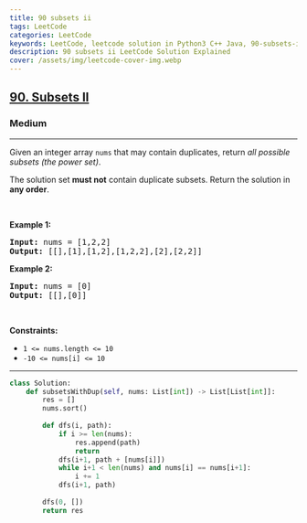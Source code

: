 ```yaml
---
title: 90 subsets ii
tags: LeetCode
categories: LeetCode
keywords: LeetCode, leetcode solution in Python3 C++ Java, 90-subsets-ii solution
description: 90 subsets ii LeetCode Solution Explained
cover: /assets/img/leetcode-cover-img.webp
---
```





<h2><a href="https://leetcode.com/problems/subsets-ii/">90. Subsets II</a></h2><h3>Medium</h3><hr><div><p>Given an integer array <code>nums</code> that may contain duplicates, return <em>all possible subsets (the power set)</em>.</p>

<p>The solution set <strong>must not</strong> contain duplicate subsets. Return the solution in <strong>any order</strong>.</p>

<p>&nbsp;</p>
<p><strong>Example 1:</strong></p>
<pre><strong>Input:</strong> nums = [1,2,2]
<strong>Output:</strong> [[],[1],[1,2],[1,2,2],[2],[2,2]]
</pre><p><strong>Example 2:</strong></p>
<pre><strong>Input:</strong> nums = [0]
<strong>Output:</strong> [[],[0]]
</pre>
<p>&nbsp;</p>
<p><strong>Constraints:</strong></p>

<ul>
	<li><code>1 &lt;= nums.length &lt;= 10</code></li>
	<li><code>-10 &lt;= nums[i] &lt;= 10</code></li>
</ul>
</div>

---




```python
class Solution:
    def subsetsWithDup(self, nums: List[int]) -> List[List[int]]:
        res = []
        nums.sort()
        
        def dfs(i, path):
            if i >= len(nums):
                res.append(path)
                return 
            dfs(i+1, path + [nums[i]])
            while i+1 < len(nums) and nums[i] == nums[i+1]:
                i += 1
            dfs(i+1, path)
        
        dfs(0, [])
        return res
```
